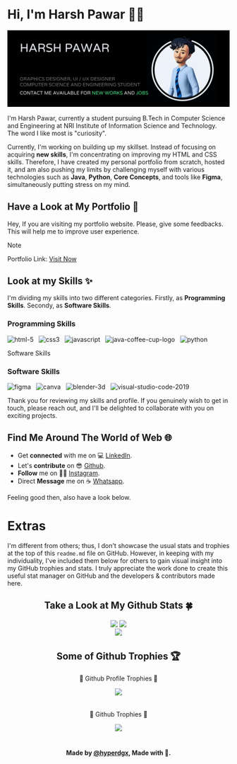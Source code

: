 # Hi, I'm Harsh Pawar 👋🏼


<img src="https://github.com/hyperdgx/hyperdgx/blob/main/Banner.png">

I'm Harsh Pawar, currently a student pursuing B.Tech in Computer Science and Engineering at NRI Institute of Information Science and Technology. The word I like most is "curiosity".

Currently, I'm working on building up my skillset. Instead of focusing on acquiring **new skills**, I'm concentrating on improving my HTML and CSS skills. Therefore, I have created my personal portfolio from scratch, hosted it, and am also pushing my limits by challenging myself with various technologies such as **Java**, **Python**, **Core Concepts**, and tools like **Figma**, simultaneously putting stress on my mind.

## Have a Look at My Portfolio 👀 <br>
Hey, If you are visiting my portfolio website. Please, give some feedbacks. This will help me to improve user experience. <br>
>[!NOTE]
>Portfolio Link: <a href="https://harshpawar.000webhostapp.com/">Visit Now</a> <br>
## Look at my Skills ✨ <br>
I'm dividing my skills into two different categories. Firstly, as **Programming Skills**. Secondy, as **Software Skills**.

<div align="left">
<h3 align="left">Programming Skills</h3>

<img width="48" height="48" src="https://img.icons8.com/fluency/100/html-5.png" alt="html-5"/> &nbsp; <img width="48" height="48" src="https://img.icons8.com/fluency/100/css3.png" alt="css3"/> &nbsp; <img width="48" height="48" src="https://img.icons8.com/fluency/100/javascript.png" alt="javascript"/> &nbsp; <img width="48" height="48" src="https://img.icons8.com/fluency/100/java-coffee-cup-logo.png" alt="java-coffee-cup-logo"/> &nbsp; <img width="48" height="48" src="https://img.icons8.com/fluency/100/python.png" alt="python"/>

Software Skills<h3 align="left">Software Skills</h3>

<img width="48" height="48" src="https://img.icons8.com/fluency/100/figma.png" alt="figma"/> &nbsp; <img width="48" height="48" src="https://img.icons8.com/fluency/100/canva.png" alt="canva"/> &nbsp; <img width="48" height="48" src="https://img.icons8.com/fluency/100/blender-3d.png" alt="blender-3d"/> &nbsp; <img width="48" height="48" src="https://img.icons8.com/fluency/100/visual-studio-code-2019.png" alt="visual-studio-code-2019"/>
</div>

Thank you for reviewing my skills and profile. If you genuinely wish to get in touch, please reach out, and I'll be delighted to collaborate with you on exciting projects.

## Find Me Around The World of Web 🌐
- Get **connected** with me on 💻 [LinkedIn](https://www.linkedin.com/in/1harshpawar). <br>
- Let's **contribute** on 😎 [Github](https://github.com/hyperdgx). <br>
- **Follow** me on 🙏🏼 [Instagram](https://www.instagram.com/hyperdgx). <br>
- Direct **Message** me on ☕ [Whatsapp](https://wa.me/message/4JT5RU67XYO4M1). <br>

Feeling good then, also have a look below.

# Extras


I'm different from others; thus, I don't showcase the usual stats and trophies at the top of this `readme.md` file on GitHub. However, in keeping with my individuality, I've included them below for others to gain visual insight into my GitHub trophies and stats. I truly appreciate the work done to create this useful stat manager on GitHub and the developers & contributors made here.

## <p align="center">Take a Look at My Github Stats 🍀</p>


<div align="center">
  <img src="https://github-readme-stats.vercel.app/api?username=hyperdgx&theme=dark&show_icons=true&hide_border=true&count_private=false">
  <img src="https://github-readme-streak-stats.herokuapp.com/?user=hyperdgx&theme=dark&hide_border=true"> <br>
  <img src="https://github-readme-stats.vercel.app/api/top-langs/?username=hyperdgx&theme=dark&show_icons=true&hide_border=true&layout=compact"> <br>
</div>

## <p align="center">Some of Github Trophies 🏆</p>


<div align="center">
  
  <p>🌟 Github Profile Trophies 🌟</p>
  <img src="https://github-profile-trophy.vercel.app/?username=hyperdgx">
  <br>
  <br>
  <p align="center">🌟 Github Trophies 🌟</p>
  <img src="https://github-trophies.vercel.app/?username=hyperdgx">
  <br>
  <br>
</div>

#### <p align="center">Made by [@hyperdgx](https://github.com/hyperdgx), Made with 💖.</p>




